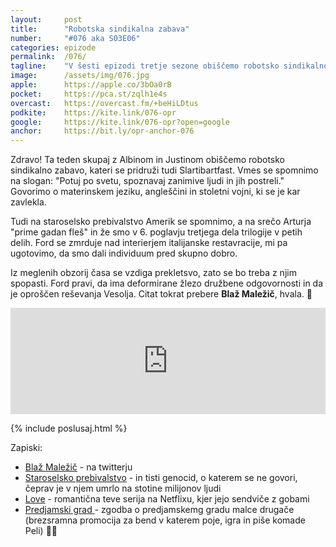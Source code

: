 ```yaml
---
layout: 	post
title:  	"Robotska sindikalna zabava"
number: 	"#076 aka S03E06"
categories:	epizode
permalink:	/076/
tagline: 	"V šesti epizodi tretje sezone obiščemo robotsko sindikalno zabavo, govorimo pa tudi o angleščini in stoletni vojni. Citat prebere Blaž Maležič."
image:		/assets/img/076.jpg
apple:		https://apple.co/3bOa0rB
pocket:		https://pca.st/zqlh1e4s
overcast:	https://overcast.fm/+beHiLDtus
podkite:	https://kite.link/076-opr
google:		https://kite.link/076-opr?open=google
anchor:		https://bit.ly/opr-anchor-076
---
```


Zdravo! Ta teden skupaj z Albinom in Justinom obiščemo robotsko sindikalno zabavo, kateri se pridruži tudi Slartibartfast. Vmes se spomnimo na slogan: "Potuj po svetu, spoznavaj zanimive ljudi in jih postreli." Govorimo o materinskem jeziku, angleščini in stoletni vojni, ki se je kar zavlekla. 

Tudi na staroselsko prebivalstvo Amerik se spomnimo, a na srečo Arturja "prime gadan fleš" in že smo v 6. poglavju tretjega dela trilogije v petih delih. Ford se zmrduje nad interierjem italijanske restavracije, mi pa ugotovimo, da smo dali individuum pred skupno dobro. 

Iz meglenih obzorij časa se vzdiga prekletsvo, zato se bo treba z njim spopasti. Ford pravi, da ima deformirane žlezo družbene odgovornosti in da je oproščen reševanja Vesolja. Citat tokrat prebere **Blaž Maležič**, hvala. 🙏  
<iframe src="https://www.listennotes.com/podcasts/opravičujemo-se-za/robotska-sindikalna-zabava--BJ2VkgitQZ/embed/" height="170px" width="100%" style="width: 1px; min-width: 100%;" loading="lazy" frameborder="0" scrolling="no"></iframe> 

{% include poslusaj.html %}

Zapiski:
- [Blaž Maležič](https://twitter.com/BlazMalezic) - na twitterju
- [Staroselsko prebivalstvo](https://en.wikipedia.org/wiki/Genocide_of_indigenous_peoples) - in tisti genocid, o katerem se ne govori, čeprav je v njem umrlo na stotine milijonov ljudi
- [Love](https://en.wikipedia.org/wiki/Love_(TV_series)) - romantična teve serija na Netflixu, kjer jejo sendviče z gobami
- [Predjamski grad ](https://www.youtube.com/watch?v=5v5WlE5Xvj8) - zgodba o predjamskemg gradu malce drugače (brezsramna promocija za bend v katerem poje, igra in piše komade Peli) 🎸🤘